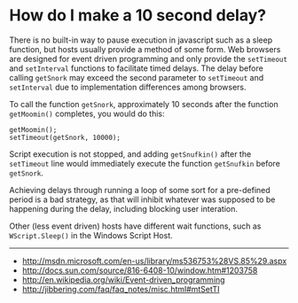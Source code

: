 How do I make a 10 second delay?
================================

There is no built-in way to pause execution in javascript such
as a sleep function, but hosts usually provide a method of some
form. Web browsers are designed for event driven programming and
only provide the `setTimeout` and `setInterval` functions
to facilitate timed delays. The delay before calling `getSnork` may
exceed the second parameter to `setTimeout` and `setInterval`
due to implementation differences among browsers.

To call the function `getSnork`, approximately 10 seconds
after the function `getMoomin()` completes, you would do this:

    getMoomin();
    setTimeout(getSnork, 10000);

Script execution is not stopped, and adding `getSnufkin()` after the
`setTimeout` line would immediately execute the function `getSnufkin`
before `getSnork`.

Achieving delays through running a loop of some sort for a pre-defined
period is a bad strategy, as that will inhibit whatever was supposed to
be happening during the delay, including blocking user interation.

Other (less event driven) hosts have different wait functions,
such as `WScript.Sleep()` in the Windows Script Host.

----

* <http://msdn.microsoft.com/en-us/library/ms536753%28VS.85%29.aspx>
* <http://docs.sun.com/source/816-6408-10/window.htm#1203758>
* <http://en.wikipedia.org/wiki/Event-driven_programming>
* <http://jibbering.com/faq/faq_notes/misc.html#mtSetTI>